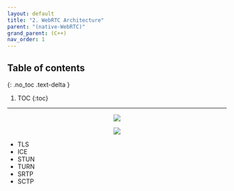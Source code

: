 ```yaml
---
layout: default
title: "2. WebRTC Architecture"
parent: "(native-WebRTC)"
grand_parent: (C++)
nav_order: 1
---
```


## Table of contents
{: .no_toc .text-delta }

1. TOC
{:toc}

---

<p align="center">
  <img src="https://taehyungs-programming-blog.github.io/blog/assets/images/cpp/webrtc/webrtc-2-1.png"/>
</p>

<p align="center">
  <img src="https://taehyungs-programming-blog.github.io/blog/assets/images/cpp/webrtc/webrtc-2-2.png"/>
</p>

* TLS
* ICE
* STUN
* TURN
* SRTP
* SCTP